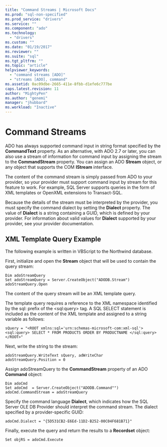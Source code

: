 ```yaml
---
title: "Command Streams | Microsoft Docs"
ms.prod: "sql-non-specified"
ms.prod_service: "drivers"
ms.service: ""
ms.component: "ado"
ms.technology:
  - "drivers"
ms.custom: ""
ms.date: "01/19/2017"
ms.reviewer: ""
ms.suite: "sql"
ms.tgt_pltfrm: ""
ms.topic: "article"
helpviewer_keywords: 
  - "command streams [ADO]"
  - "streams [ADO], command"
ms.assetid: 0ac09dbe-2665-411e-8fbb-d1efe6c777be
caps.latest.revision: 11
author: "MightyPen"
ms.author: "genemi"
manager: "jhubbard"
ms.workload: "Inactive"
---
```

# Command Streams
ADO has always supported command input in string format specified by the **CommandText** property. As an alternative, with ADO 2.7 or later, you can also use a stream of information for command input by assigning the stream to the **CommandStream** property. You can assign an ADO **Stream** object, or any object that supports the COM **IStream** interface.  
  
 The content of the command stream is simply passed from ADO to your provider, so your provider must support command input by stream for this feature to work. For example, SQL Server supports queries in the form of XML templates or OpenXML extensions to Transact-SQL.  
  
 Because the details of the stream must be interpreted by the provider, you must specify the command dialect by setting the **Dialect** property. The value of **Dialect** is a string containing a GUID, which is defined by your provider. For information about valid values for **Dialect** supported by your provider, see your provider documentation.  
  
## XML Template Query Example  
 The following example is written in VBScript to the Northwind database.  
  
 First, initialize and open the **Stream** object that will be used to contain the query stream:  
  
```  
Dim adoStreamQuery  
Set adoStreamQuery = Server.CreateObject("ADODB.Stream")  
adoStreamQuery.Open  
```  
  
 The content of the query stream will be an XML template query.  
  
 The template query requires a reference to the XML namespace identified by the sql: prefix of the \<sql:query> tag. A SQL SELECT statement is included as the content of the XML template and assigned to a string variable as follows:  
  
```  
sQuery = "<ROOT xmlns:sql='urn:schemas-microsoft-com:xml-sql'>  
<sql:query> SELECT * FROM PRODUCTS ORDER BY PRODUCTNAME </sql:query>  
</ROOT>"  
```  
  
 Next, write the string to the stream:  
  
```  
adoStreamQuery.WriteText sQuery, adWriteChar  
adoStreamQuery.Position = 0  
```  
  
 Assign adoStreamQuery to the **CommandStream** property of an ADO **Command** object:  
  
```  
Dim adoCmd  
Set adoCmd  = Server.CreateObject("ADODB.Command"")  
adoCmd.CommandStream = adoStreamQuery  
```  
  
 Specify the command language **Dialect**, which indicates how the SQL Server OLE DB Provider should interpret the command stream. The dialect specified by a provider-specific GUID:  
  
```  
adoCmd.Dialect = "{5D531CB2-E6Ed-11D2-B252-00C04F681B71}"  
```  
  
 Finally, execute the query and return the results to a **Recordset** object:  
  
```  
Set objRS = adoCmd.Execute  
```
